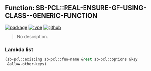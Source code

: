 ## Function: SB-PCL::REAL-ENSURE-GF-USING-CLASS--GENERIC-FUNCTION
[![package](https://img.shields.io/badge/Package-SB--PCL-5f9ea0.svg?style=social&colorA=999999)](../) [![type](https://img.shields.io/badge/Type-Function-5f9ea0.svg?style=social&colorA=999999)](../#function) [![github](https://img.shields.io/badge/GitHub-View_the_source-5f9ea0.svg?style=social&colorA=999999&logo=github)](https://github.com/sbcl/sbcl/blob/master/src/pcl/boot.lisp/) 

> No description.

### Lambda list
```cl
(sb-pcl::existing sb-pcl::fun-name &rest sb-pcl::options &key
 &allow-other-keys)
```
